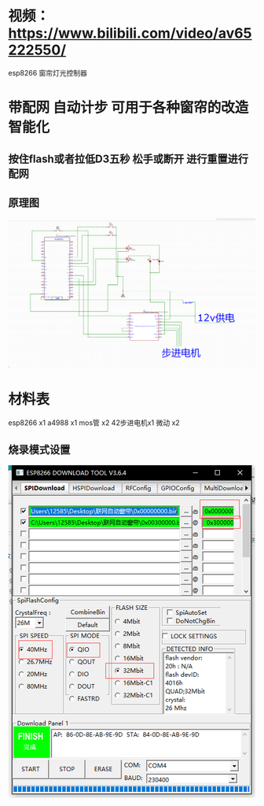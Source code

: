 # 视频：https://www.bilibili.com/video/av65222550/
esp8266 窗帘灯光控制器
# 带配网 自动计步 可用于各种窗帘的改造智能化 
## 按住flash或者拉低D3五秒 松手或断开 进行重置进行配网
## 原理图
![image](https://github.com/bilibilifmk/esp8266curtain_and_lighting/blob/master/%E8%81%94%E7%BD%91%E8%87%AA%E5%8A%A8%E7%AA%97%E5%B8%98%20%E6%9C%BA%E6%A2%B0%E4%BC%A0%E5%8A%A8%E5%9B%BA%E4%BB%B6%E5%8F%8A%E6%A8%A1%E5%9E%8B/%E6%8E%A5%E7%BA%BF%E5%9B%BE.png)
# 材料表
esp8266   x1
a4988     x1
mos管     x2
42步进电机x1
微动      x2
## 烧录模式设置
![image](https://github.com/bilibilifmk/esp8266curtain_and_lighting/blob/master/%E8%81%94%E7%BD%91%E8%87%AA%E5%8A%A8%E7%AA%97%E5%B8%98%20%E6%9C%BA%E6%A2%B0%E4%BC%A0%E5%8A%A8%E5%9B%BA%E4%BB%B6%E5%8F%8A%E6%A8%A1%E5%9E%8B/%E7%83%A7%E5%BD%95%E6%96%B9%E6%B3%95.png)
